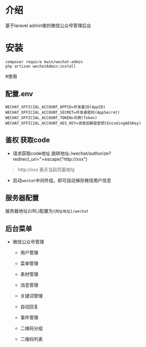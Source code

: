 # 介绍
基于laravel admin做的微信公众号管理后台

# 安装
```shell script
composer require kwin/wechat-admin
php artisan wechatAdmin:install
```

#使用
## 配置.env
```
WECHAT_OFFICIAL_ACCOUNT_APPID=开发者ID(AppID)
WECHAT_OFFICIAL_ACCOUNT_SECRET=开发者密码(AppSecret)
WECHAT_OFFICIAL_ACCOUNT_TOKEN=令牌(Token)
WECHAT_OFFICIAL_ACCOUNT_AES_KEY=消息加解密密钥(EncodingAESKey)
```


## 鉴权 获取code
- 请求获取code地址
跳转地址:/wechat/authorize?redirect_uri="+escape("http://xxx")
>http://xxx 表示当前页面地址
- 启动`wechat`中间件组，即可自动保存微信用户信息

## 服务器配置
服务器地址(URL)配置为`{网址地址}/wechat`

## 后台菜单
- 微信公众号管理

  - 用户管理

  - 菜单管理

  - 素材管理

  - 消息管理

  - 关键词管理

  - 自动回复

  - 事件管理

  - 二维码分组

  - 二维码列表
